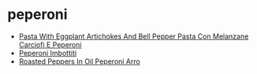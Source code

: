 # peperoni

 * [Pasta With Eggplant Artichokes And Bell Pepper Pasta Con Melanzane Carciofi E Peperoni](index/p/pasta-with-eggplant-artichokes-and-bell-pepper-pasta-con-melanzane-carciofi-e-peperoni-4022.json)
 * [Peperoni Imbottiti](index/p/peperoni-imbottiti-4017.json)
 * [Roasted Peppers In Oil Peperoni Arro](index/r/roasted-peppers-in-oil-peperoni-arro.json)
